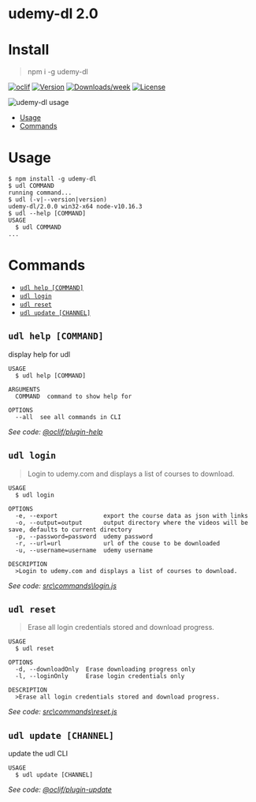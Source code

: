 udemy-dl 2.0
========

# Install
>npm i -g udemy-dl

[![oclif](https://img.shields.io/badge/cli-oclif-brightgreen.svg)](https://oclif.io)
[![Version](https://img.shields.io/npm/v/udemy-dl.svg)](https://npmjs.org/package/udemy-dl)
[![Downloads/week](https://img.shields.io/npm/dw/udemy-dl.svg)](https://npmjs.org/package/udemy-dl)
[![License](https://img.shields.io/npm/l/udemy-dl.svg)](https://github.com/riazXrazor/udemy-dl/blob/master/package.json)

![udemy-dl usage](https://raw.githubusercontent.com/riazXrazor/udemy-dl/master/assets/udemy-dl.gif)

<!-- toc -->
* [Usage](#usage)
* [Commands](#commands)
<!-- tocstop -->
# Usage
<!-- usage -->
```sh-session
$ npm install -g udemy-dl
$ udl COMMAND
running command...
$ udl (-v|--version|version)
udemy-dl/2.0.0 win32-x64 node-v10.16.3
$ udl --help [COMMAND]
USAGE
  $ udl COMMAND
...
```
<!-- usagestop -->
# Commands
<!-- commands -->
* [`udl help [COMMAND]`](#udl-help-command)
* [`udl login`](#udl-login)
* [`udl reset`](#udl-reset)
* [`udl update [CHANNEL]`](#udl-update-channel)

## `udl help [COMMAND]`

display help for udl

```
USAGE
  $ udl help [COMMAND]

ARGUMENTS
  COMMAND  command to show help for

OPTIONS
  --all  see all commands in CLI
```

_See code: [@oclif/plugin-help](https://github.com/oclif/plugin-help/blob/v2.2.1/src\commands\help.ts)_

## `udl login`

>Login to udemy.com and displays a list of courses to download.

```
USAGE
  $ udl login

OPTIONS
  -e, --export             export the course data as json with links
  -o, --output=output      output directory where the videos will be save, defaults to current directory
  -p, --password=password  udemy password
  -r, --url=url            url of the couse to be downloaded
  -u, --username=username  udemy username

DESCRIPTION
  >Login to udemy.com and displays a list of courses to download.
```

_See code: [src\commands\login.js](https://github.com/riazXrazor/udemy-dl/blob/v2.0.0/src\commands\login.js)_

## `udl reset`

>Erase all login credentials stored and download progress.

```
USAGE
  $ udl reset

OPTIONS
  -d, --downloadOnly  Erase downloading progress only
  -l, --loginOnly     Erase login credentials only

DESCRIPTION
  >Erase all login credentials stored and download progress.
```

_See code: [src\commands\reset.js](https://github.com/riazXrazor/udemy-dl/blob/v2.0.0/src\commands\reset.js)_

## `udl update [CHANNEL]`

update the udl CLI

```
USAGE
  $ udl update [CHANNEL]
```

_See code: [@oclif/plugin-update](https://github.com/oclif/plugin-update/blob/v1.3.9/src\commands\update.ts)_
<!-- commandsstop -->

